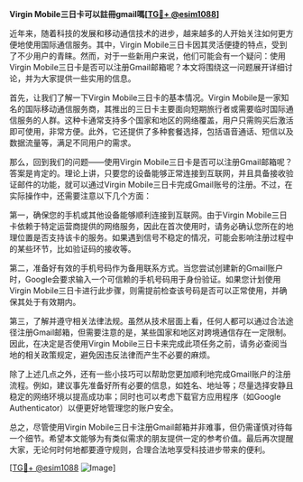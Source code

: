 **Virgin Mobile三日卡可以註冊gmail嗎[[TG💪+ @esim1088](https://t.me/s/esim1088)]**

近年来，随着科技的发展和移动通信技术的进步，越来越多的人开始关注如何更方便地使用国际通信服务。其中，Virgin Mobile三日卡因其灵活便捷的特点，受到了不少用户的青睐。然而，对于一些新用户来说，他们可能会有一个疑问：使用Virgin Mobile三日卡是否可以注册Gmail邮箱呢？本文将围绕这一问题展开详细讨论，并为大家提供一些实用的信息。

首先，让我们了解一下Virgin Mobile三日卡的基本情况。Virgin Mobile是一家知名的国际移动通信服务商，其推出的三日卡主要面向短期旅行者或需要临时国际通信服务的人群。这种卡通常支持多个国家和地区的网络覆盖，用户只需购买后激活即可使用，非常方便。此外，它还提供了多种套餐选择，包括语音通话、短信以及数据流量等，满足不同用户的需求。

那么，回到我们的问题——使用Virgin Mobile三日卡是否可以注册Gmail邮箱呢？答案是肯定的。理论上讲，只要您的设备能够正常连接到互联网，并且具备接收验证邮件的功能，就可以通过Virgin Mobile三日卡完成Gmail账号的注册。不过，在实际操作中，还需要注意以下几个方面：

第一，确保您的手机或其他设备能够顺利连接到互联网。由于Virgin Mobile三日卡依赖于特定运营商提供的网络服务，因此在首次使用时，请务必确认您所在的地理位置是否支持该卡的服务。如果遇到信号不稳定的情况，可能会影响注册过程中的某些环节，比如验证码的接收等。

第二，准备好有效的手机号码作为备用联系方式。当您尝试创建新的Gmail账户时，Google会要求输入一个可信赖的手机号码用于身份验证。如果您计划使用Virgin Mobile三日卡进行此步骤，则需提前检查该号码是否可以正常使用，并确保其处于有效期内。

第三，了解并遵守相关法律法规。虽然从技术层面上看，任何人都可以通过合法途径注册Gmail邮箱，但需要注意的是，某些国家和地区对跨境通信存在一定限制。因此，在决定是否使用Virgin Mobile三日卡来完成此项任务之前，请务必查阅当地的相关政策规定，避免因违反法律而产生不必要的麻烦。

除了上述几点之外，还有一些小技巧可以帮助您更加顺利地完成Gmail账户的注册流程。例如，建议事先准备好所有必要的信息，如姓名、地址等；尽量选择安静且稳定的网络环境以提高成功率；同时也可以考虑下载官方应用程序（如Google Authenticator）以便更好地管理您的账户安全。

总之，尽管使用Virgin Mobile三日卡注册Gmail邮箱并非难事，但仍需谨慎对待每一个细节。希望本文能够为有类似需求的朋友提供一定的参考价值。最后再次提醒大家，无论何时何地都要遵守规则，合理合法地享受科技进步带来的便利。

[[TG💪+ @esim1088](https://t.me/s/esim1088) ![Image](https://i.postimg.cc/4NQfJmqS/Snipaste-2025-05-13-00-14-12.png)]